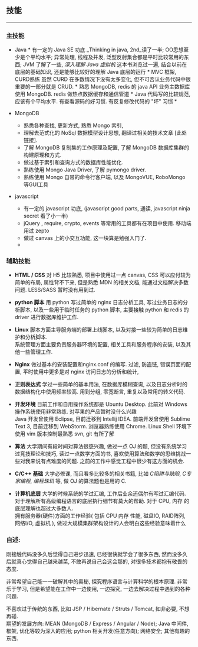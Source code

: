 

## 技能
-------------------------


### 主技能

 * Java
	   * 有一定的 Java SE 功底
		   _Thinking in java, 2nd_读了一半; OO思想至少是个平均水平; 异常处理, 线程及并发, 泛型反射集合都是平时比较常用的东西; 
		   JVM 了解了一些,  _深入理解 Java 虚拟机_ 这本书浏览过一遍, 结合以前在底层的基础知识, 还是能够比较好的理解 Java 底层的运行
	   * MVC 框架, CURD熟练 
			虽然 CURD 在多数情况下没有太多变化, 但不可否认业务代码中很重要的一部分就是 CRUD. 
	   * 熟悉 MongoDB, redis 的 java API
		    业务主数据库使用 MongoDB.  redis 做热点数据缓存和通信管道
	   * Java 代码写的比较规范, 应该有个平均水平. 有查看源码的好习惯.  有反复修改代码的 "坏" 习惯
	   * 

 * MongoDB
	 * 熟悉各种查找, 更新方式, 熟悉 Mongo 索引, 
	 * 理解去范式化的 NoSql 数据模型设计思想, 翻译过相关的技术文章 [此处链接].
	 * 了解 MongoDB 复制集的工作原理及配置, 了解 MongoDB 数据库集群的构建原理和方式.
     * 做过基于索引和查询方式的数据库性能优化.
	 * 熟练使用 Mongo Java Driver, 了解 pymongo driver.
	 * 熟练使用 Mongo 自带的命令行客户端,  以及 MongoVUE, RoboMongo 等GUI工具

 * javascript
	 * 有一定的 javascript 功底, (javascript good parts, 通读,  javascript ninja secret 看了小一半)
	 * jQuery , require, crypto, events 等常用的工具都有在项目中使用.  移动端用过 zepto
	 * 做过 canvas 上的小交互功能, 这一块算是勉强入门了.
	 * 


### 辅助技能

* **HTML / CSS** 
对 H5 比较熟悉, 项目中使用过一点 canvas, CSS 可以应付较为简单的布局, 属性背不下来, 但是熟悉 MDN 的相关文档, 能通过文档解决多数问题. LESS/SASS 暂时没有用到过. 

* **python 脚本**
用 python 写过简单的 nginx 日志分析工具, 写过业务日志的分析脚本, 以及一些用于临时任务的 python 脚本, 主要接触 python 和 redis 的 driver 进行数据库维护工作.

* **Linux**
脚本方面主导服务端的部署上线脚本, 以及对接一些较为简单的日志维护和分析脚本.    
系统管理方面主要负责服务器环境的配置, 相关工具和服务程序的安装, 以及其他一些管理工作.

* **Nginx**
做过基本的安装配置和nginx.conf 的编写. 过滤, 防盗链, 错误页面的配置, 平时使用中更多是对 nginx 访问日志的分析和统计, 

* **正则表达式**
学过一些简单的基本用法, 在数据库模糊查询, 以及日志分析时的数据结构化中使用频率较高. 用到分组, 零宽断言, 重复以及常用的转义代码.

* **开发环境**
目前工作和自用操作系统都是  Ubuntu Desktop.  此前对 Windows 操作系统使用非常熟练.  对苹果的产品暂时没什么兴趣    
	Java 开发曾使用 Eclipse, 目前迁移到 Intellij IDEA.
	前端开发曾使用 Sublime Text 3, 目前迁移到 WebStorm. 浏览器熟练使用 Chrome.
	Linux Shell 环境下使用 vim
	版本控制最熟悉 svn, git 有所了解
	

* **算法**
大学期间有段时间对算法很感兴趣, 做过一点 OJ 的题, 但没有系统学习过竞技理论和技巧, 读过一点数学方面的书, 喜欢使用算法和数学的思维挑战一些对我来说有点难度的问题.  之前的工作中感觉工程中很少有这方面的机会.

* **C/C++ 基础**
大学必修课, 而且看多比较多的相关书籍, 比如 *C陷阱与缺陷*, *C专家编程*, *编程珠玑* 等, 做 OJ 的算法题也是用的 C. 

* **计算机底层**
大学的时候系统的学过汇编, 工作后业余还偶尔有写过汇编代码. 对于理解所有高级编程语言的底层执行细节有莫大的帮助. 对于 CPU, 内存 的底层理解也超过大多数人.    
拥有服务器(硬件)方面的工作经验( 包括 CPU 内存 性能, 磁盘IO, RAID阵列, 网络I/O, 虚拟机 ), 做过大规模集群架构设计的人会明白这些经验意味着什么



### 自述:

刚接触代码没多久后觉得自己进步迅速, 已经很快就学会了很多东西, 然而没多久后就真心觉得自己越来越菜, 不敢再说自己会这会那的, 对很多技术都抱有敬畏的态度.      

非常希望自己能一一破解其中的奥秘, 探究程序语言与计算科学的根本原理. 非常乐于学习, 但是希望能在工作中一边使用, 一边探究, 一边去解决过程中遇到的各种问题.     

不喜欢过于传统的东西, 比如 JSP / Hibernate / Struts / Tomcat, 如非必要, 不想再碰.    
期望的发展方向: MEAN (MongoDB / Express / Angular / Node);  Java 中间件, 框架, 优化等较为深入的应用; python 相关开发(任意方向); 网络安全; 其他有趣的东西.






